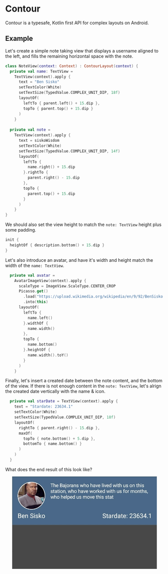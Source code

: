 # Contour
Contour is a typesafe, Kotlin first API for complex layouts on Android.

## Example
Let's create a simple note taking view that displays a username aligned to the left, and fills the remaining horizontal space with the note.

```kotlin
class NoteView(context: Context) : ContourLayout(context) {
  private val name: TextView =
    TextView(context).apply {
      text = "Ben Sisko"
      setTextColor(White)
      setTextSize(TypedValue.COMPLEX_UNIT_DIP, 18f)
      layoutOf(
        leftTo { parent.left() + 15.dip },
        topTo { parent.top() + 15.dip }
      )
    }

  private val note =
    TextView(context).apply {
      text = siskoWisdom
      setTextColor(White)
      setTextSize(TypedValue.COMPLEX_UNIT_DIP, 14f)
      layoutOf(
        leftTo {
          name.right() + 15.dip
        }.rightTo {
          parent.right() - 15.dip
        },
        topTo {
          parent.top() + 15.dip
        }
      )
    }
}
```

We should also set the view height to match the `note: TextView` height plus some padding.

```kotlin
init {
  heightOf { description.bottom() + 15.dip }
}
```

Let's also introduce an avatar, and have it's width and height match the width of the `name: TextView`.

```kotlin
  private val avatar =
    AvatarImageView(context).apply {
      scaleType = ImageView.ScaleType.CENTER_CROP
      Picasso.get()
        .load("https://upload.wikimedia.org/wikipedia/en/9/92/BenSisko.jpg")
        .into(this)
      layoutOf(
        leftTo {
          name.left()
        }.widthOf {
          name.width()
        },
        topTo {
          name.bottom()
        }.heightOf {
          name.width().toY()
        }
      )
    }
```

Finally, let's insert a created date between the note content, and the bottom of the view. If there is not enough content in the `note: TextView`, let's alrign the created date vertically with the name & icon.

```kotlin
  private val starDate = TextView(context).apply {
    text = "Stardate: 23634.1"
    setTextColor(White)
    setTextSize(TypedValue.COMPLEX_UNIT_DIP, 18f)
    layoutOf(
      rightTo { parent.right() - 15.dip },
      maxOf(
        topTo { note.bottom() + 5.dip },
        bottomTo { name.bottom() }
      )
    )
  }
```

What does the end result of this look like?

<p align="center">
  <img width="460" src="screenshots/simple_demo.gif">
</p>
